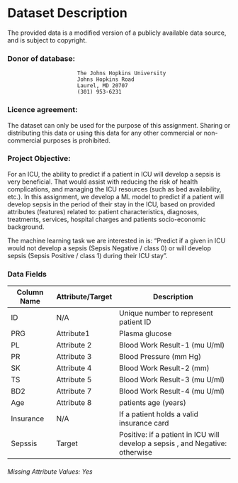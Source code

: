 # Dataset Description 

The provided data is a modified version of a publicly available data source, and is subject to copyright.

### Donor of database: 
                          The Johns Hopkins University
                          Johns Hopkins Road
                          Laurel, MD 20707
                          (301) 953-6231

### Licence agreement: 

The dataset can only be used for the purpose of this assignment. Sharing or distributing this data or using this data for any other commercial or non-commercial purposes is prohibited.

### Project Objective:
For an ICU, the ability to predict if a patient in ICU will develop a sepsis is very beneficial. That would assist with reducing the risk of health complications, and managing the ICU resources (such as bed availability, etc.). In this assignment, we develop a ML model to predict if a patient will develop sepsis in the period of their stay in the ICU, based on provided attributes (features) related to: patient characteristics, diagnoses, treatments, services, hospital charges and patients socio-economic background.

The machine learning task we are interested in is: “Predict if a given in ICU would not develop a sepsis (Sepsis Negative / class 0) or will develop sepsis (Sepsis Positive / class 1) during their ICU stay”.

### Data Fields

| Column Name | Attribute/Target| Description|
|-------|-------|------ |
| ID  | N/A   |Unique number to represent patient ID |                                                                                                
| PRG   | Attribute1       |  Plasma glucose |
| PL| Attribute 2     |   Blood Work Result-1 (mu U/ml) |                                                                                  |
| PR | Attribute 3      | Blood Pressure (mm Hg)    
| SK | Attribute 4      | Blood Work Result-2 (mm) |
| TS             | Attribute 5      |     Blood Work Result-3 (mu U/ml)|                                                                                   | M11    | Attribute 6    |  Body mass index (weight in kg/(height in m)^2|
| BD2             | Attribute 7     |   Blood Work Result-4 (mu U/ml)|                                                                         |
| Age    | Attribute 8      |    patients age  (years)   |
| Insurance | N/A     | If a patient holds a valid insurance card|
| Sepssis        | Target           | Positive: if a patient in ICU will develop a sepsis , and Negative: otherwise |

###### Missing Attribute Values: Yes
